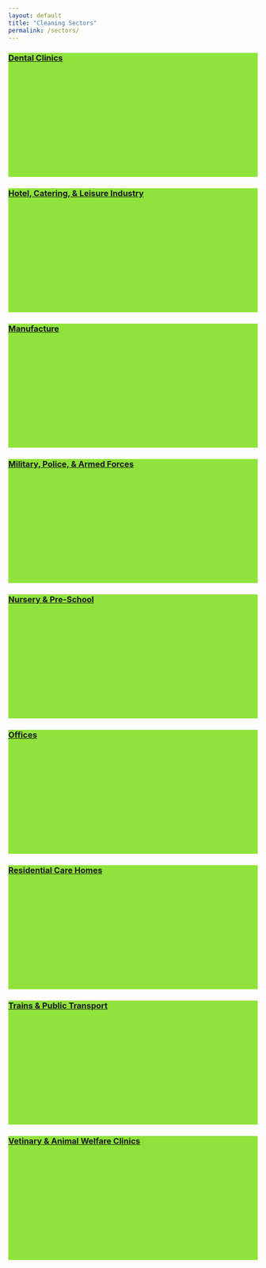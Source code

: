 ```yaml
---
layout: default
title: "Cleaning Sectors"
permalink: /sectors/
---
```


<div class="row">
  <div class="col-12 col-md-3" style="background-color: #90e33c; min-height: 250px;">
    <h3>
      <a class="text-white" href="https://adyanmuhammad.github.io/airs-2/dental-clinics/">
        Dental Clinics
      </a>
    </h3>
  </div>
  <div class="col-12 col-md-3" style="background-color: #90e33c; min-height: 250px;">
    <h3>
      <a class="text-white" href="https://adyanmuhammad.github.io/airs-2/hotel-catering-and-leisure/">
        Hotel, Catering, & Leisure Industry
      </a>
    </h3>
  </div>
  <div class="col-12 col-md-3" style="background-color: #90e33c; min-height: 250px;">
    <h3>
      <a class="text-white" href="https://adyanmuhammad.github.io/airs-2/manufacture/">
        Manufacture
      </a>
    </h3>
  </div>
  <div class="col-12 col-md-3" style="background-color: #90e33c; min-height: 250px;">
    <h3>
      <a class="text-white" href="https://adyanmuhammad.github.io/airs-2/military-police-and-armed-forces/">
        Military, Police, & Armed Forces
      </a>
    </h3>
  </div>
  <div class="col-12 col-md-3" style="background-color: #90e33c; min-height: 250px;">
    <h3>
      <a class="text-white" href="https://adyanmuhammad.github.io/airs-2/nursery-and-pre-school/">
        Nursery & Pre-School
      </a>
    </h3>
  </div>
  <div class="col-12 col-md-3" style="background-color: #90e33c; min-height: 250px;">
    <h3>
      <a class="text-white" href="https://adyanmuhammad.github.io/airs-2/offices/">
        Offices
      </a>
    </h3>
  </div>
  <div class="col-12 col-md-3" style="background-color: #90e33c; min-height: 250px;">
    <h3>
      <a class="text-white" href="https://adyanmuhammad.github.io/airs-2/residential-care-homes/">
        Residential Care Homes
      </a>
    </h3>
  </div>
  <div class="col-12 col-md-3" style="background-color: #90e33c; min-height: 250px;">
    <h3>
      <a class="text-white" href="https://adyanmuhammad.github.io/airs-2/trains-and-public-transport/">
        Trains & Public Transport
      </a>
    </h3>
  </div>
  <div class="col-12 col-md-3" style="background-color: #90e33c; min-height: 250px;">
    <h3>
      <a class="text-white" href="https://adyanmuhammad.github.io/airs-2/vetinary-and-animal-welfare-clinics/">
        Vetinary & Animal Welfare Clinics
      </a>
    </h3>
  </div>
</div>
